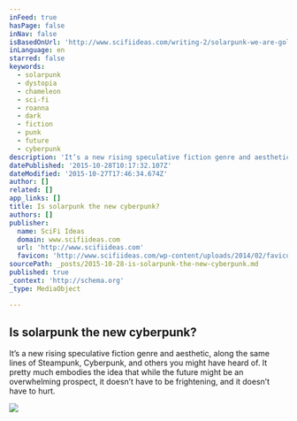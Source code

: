 ```yaml
---
inFeed: true
hasPage: false
inNav: false
isBasedOnUrl: 'http://www.scifiideas.com/writing-2/solarpunk-we-are-golden-and-our-future-is-bright/'
inLanguage: en
starred: false
keywords:
  - solarpunk
  - dystopia
  - chameleon
  - sci-fi
  - roanna
  - dark
  - fiction
  - punk
  - future
  - cyberpunk
description: 'It’s a new rising speculative fiction genre and aesthetic, along the same lines of Steampunk, Cyberpunk, and others you might have heard of. It pretty much embodies the idea that while the future might be an overwhelming prospect, it doesn’t have to be frightening, and it doesn’t have to hurt.'
datePublished: '2015-10-28T10:17:32.107Z'
dateModified: '2015-10-27T17:46:34.674Z'
author: []
related: []
app_links: []
title: Is solarpunk the new cyberpunk?
authors: []
publisher:
  name: SciFi Ideas
  domain: www.scifiideas.com
  url: 'http://www.scifiideas.com'
  favicon: 'http://www.scifiideas.com/wp-content/uploads/2014/02/favicon.png'
sourcePath: _posts/2015-10-28-is-solarpunk-the-new-cyberpunk.md
published: true
_context: 'http://schema.org'
_type: MediaObject

---
```

<article style=""><h1>Is solarpunk the new cyberpunk?</h1><p>It’s a new rising speculative fiction genre and aesthetic, along the same lines of Steampunk, Cyberpunk, and others you might have heard of. It pretty much embodies the idea that while the future might be an overwhelming prospect, it doesn’t have to be frightening, and it doesn’t have to hurt.</p><img src="http://www.scifiideas.com/wp-content/uploads/2015/10/solarpunk.png" /></article>